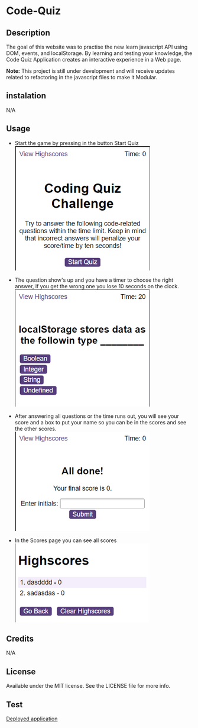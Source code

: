 # Code-Quiz

## Description

The goal of this website was to practise the new learn javascript API using DOM, events, and localStorage.
By learning and testing your knowledge, the Code Quiz Application creates an interactive experience in a Web page.

**Note:** This project is still under development and will receive updates related to refactoring in the javascript files to make it Modular.

## instalation

N/A

## Usage

* Start the game by pressing in the button Start Quiz  
![Start Screen](./assets/img/first.png)

* The question show's up and you have a timer to choose the right answer, if you get the wrong one you lose 10 seconds on the clock.  
![question Screen](./assets/img/second.png)

* After answering all questions or the time runs out, you will see your score and a box to put your name so you can be in the scores and see the other scores.  
![score and register screen](./assets/img/third.png)

* In the Scores page you can see all scores  
![score screen](./assets/img/forth.png)

## Credits

N/A

## License

Available under the MIT license. See the LICENSE file for more info.

## Test

[Deployed application](https://guilhermederetti.github.io/Code-Quiz/)
